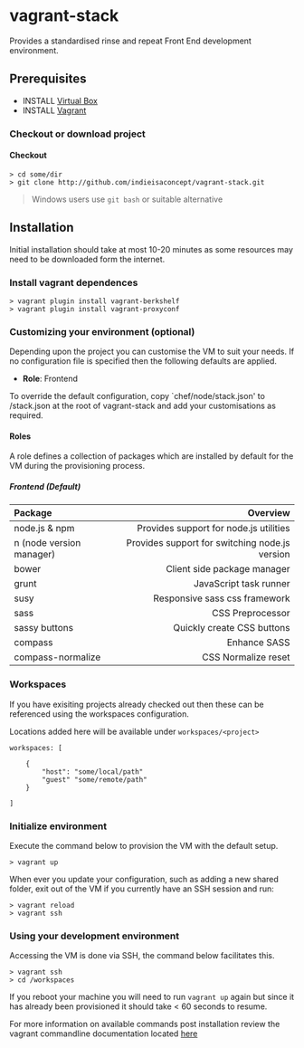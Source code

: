 # vagrant-stack


Provides a standardised rinse and repeat Front End development environment.

## Prerequisites

- INSTALL [Virtual Box](https://www.virtualbox.org/)
- INSTALL [Vagrant](http://vagrantup.com/)

### Checkout or download project

#### Checkout

```
> cd some/dir
> git clone http://github.com/indieisaconcept/vagrant-stack.git
```
> Windows users use ```git bash``` or suitable alternative

## Installation

Initial installation should take at most 10-20 minutes as some resources may need to be downloaded form the internet.

### Install vagrant dependences

```
> vagrant plugin install vagrant-berkshelf
> vagrant plugin install vagrant-proxyconf 
```

### Customizing your environment (optional)

Depending upon the project you can customise the VM to suit your needs. If no configuration file is specified then the following defaults are applied.

- **Role**: Frontend

To override the default configuration, copy `chef/node/stack.json' to /stack.json at the root of vagrant-stack and add your customisations as required.

#### Roles

A role defines a collection of packages which are installed by default for the VM during the provisioning process.

##### Frontend (Default)

| Package   				| Overview
|:-------------------------|------------------------------------------------:|
| node.js & npm				| Provides support for node.js utilities
| n (node version manager)	| Provides support for switching node.js version
| bower						| Client side package manager
| grunt						| JavaScript task runner
| susy						| Responsive sass css framework
| sass						| CSS Preprocessor
| sassy buttons				| Quickly create CSS buttons
| compass					| Enhance SASS
| compass-normalize			| CSS Normalize reset

### Workspaces

If you have exisiting projects already checked out then these can be referenced using the workspaces configuration.

Locations added here will be available under ```workspaces/<project>```

```
workspaces: [

	{
		"host": "some/local/path"
		"guest" "some/remote/path"
	}

]

```

### Initialize environment

Execute the command below to provision the VM with the default setup.

```
> vagrant up
```

When ever you update your configuration, such as adding a new shared folder, exit out of the VM if you currently have an SSH session and run:

```
> vagrant reload
> vagrant ssh
```

### Using your development environment

Accessing the VM is done via SSH, the command below facilitates this.

```
> vagrant ssh
> cd /workspaces
```

If you reboot your machine you will need to run `vagrant up` again but since it has already been provisioned it should take < 60 seconds to resume.

For more information on available commands post installation review the vagrant commandline documentation located [here](http://docs.vagrantup.com/v2/cli/index.html)
